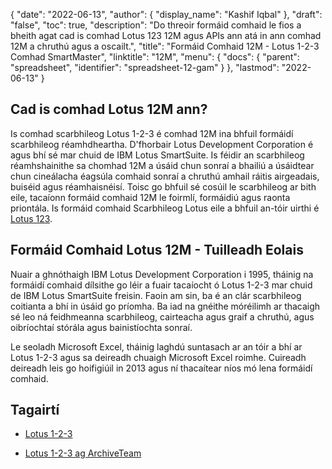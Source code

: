 {
  "date": "2022-06-13",
  "author": {
    "display_name": "Kashif Iqbal"
},
  "draft": "false",
  "toc": true,
  "description": "Do threoir formáid comhaid le fios a bheith agat cad is comhad Lotus 123 12M agus APIs ann atá in ann comhad 12M a chruthú agus a oscailt.",
  "title": "Formáid Comhaid 12M - Lotus 1-2-3 Comhad SmartMaster",
  "linktitle": "12M",
  "menu": {
    "docs": {
      "parent": "spreadsheet",
      "identifier": "spreadsheet-12-gam"
}
},
  "lastmod": "2022-06-13"
}

## Cad is comhad Lotus 12M ann?

Is comhad scarbhileog Lotus 1-2-3 é comhad 12M ina bhfuil formáidí scarbhileog réamhdheartha. D'fhorbair Lotus Development Corporation é agus bhí sé mar chuid de IBM Lotus SmartSuite. Is féidir an scarbhileog réamhshainithe sa chomhad 12M a úsáid chun sonraí a bhailiú a úsáidtear chun cineálacha éagsúla comhaid sonraí a chruthú amhail ráitis airgeadais, buiséid agus réamhaisnéisí. Toisc go bhfuil sé cosúil le scarbhileog ar bith eile, tacaíonn formáid comhaid 12M le foirmlí, formáidiú agus raonta priontála. Is formáid comhaid Scarbhileog Lotus eile a bhfuil an-tóir uirthi é [Lotus 123](/spreadsheet/123/).

## Formáid Comhaid Lotus 12M - Tuilleadh Eolais

Nuair a ghnóthaigh IBM Lotus Development Corporation i 1995, tháinig na formáidí comhaid dílsithe go léir a fuair tacaíocht ó Lotus 1-2-3 mar chuid de IBM Lotus SmartSuite freisin. Faoin am sin, ba é an clár scarbhileog coitianta a bhí in úsáid go príomha. Ba iad na gnéithe móréilimh ar thacaigh sé leo ná feidhmeanna scarbhileog, cairteacha agus graif a chruthú, agus oibríochtaí stórála agus bainistíochta sonraí.

Le seoladh Microsoft Excel, tháinig laghdú suntasach ar an tóir a bhí ar Lotus 1-2-3 agus sa deireadh chuaigh Microsoft Excel roimhe. Cuireadh deireadh leis go hoifigiúil in 2013 agus ní thacaítear níos mó lena formáidí comhaid.

## Tagairtí

* [Lotus 1-2-3](https://en.wikipedia.org/wiki/Lotus_1-2-3)

* [Lotus 1-2-3 ag ArchiveTeam](http://justsolve.archiveteam.org/wiki/Lotus_1-2-3)


